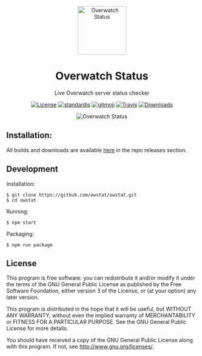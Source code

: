 <div align="center">

<a href="https://github.com/owstat/owstat/releases">
<img alt="Overwatch Status" src="https://github.com/owstat/owstat/blob/master/build/icons/owstat-icon.png?raw=true" width="128px" />
</a>

<h1> Overwatch Status </h1>
<p> Live Overwatch server status checker </p>

[![License](https://img.shields.io/aur/license/yaourt.svg?style=flat-square&colorB=f44336)](https://github.com/owstat/owstat/blob/master/LICENSE) [![standardjs](https://img.shields.io/badge/code_style-standard-brightgreen.svg?style=flat-square)](https://standardjs.com) [![gitmoji](https://img.shields.io/badge/gitmoji-%20%F0%9F%98%9C%20%F0%9F%98%8D-FFDD67.svg?style=flat-square)](https://gitmoji.carloscuesta.me/) [![Travis](https://img.shields.io/travis/owstat/owstat/master.svg?style=flat-square)](https://travis-ci.org/owstat/owstat) [![Downloads](https://img.shields.io/github/downloads/owstat/owstat/total.svg?style=flat-square)](https://github.com/owstat/owstat/releases)

<img alt="Overwatch Status" src="https://github.com/owstat/owstat/blob/master/build/Screenshot.png?raw=true" />

</div>

## Installation:
All builds and downloads are available [here](https://github.com/owstat/owstat/releases) in the repo releases section.

## Development

Installation:
```
$ git clone https://github.com/owstat/owstat.git
$ cd owstat
```

Running:
```
$ npm start
```

Packaging:
```
$ npm run package
```

## License

This program is free software: you can redistribute it and/or modify
it under the terms of the GNU General Public License as published by
the Free Software Foundation, either version 3 of the License, or
(at your option) any later version.

This program is distributed in the hope that it will be useful,
but WITHOUT ANY WARRANTY; without even the implied warranty of
MERCHANTABILITY or FITNESS FOR A PARTICULAR PURPOSE.  See the
GNU General Public License for more details.

You should have received a copy of the GNU General Public License
along with this program.  If not, see <http://www.gnu.org/licenses/>.